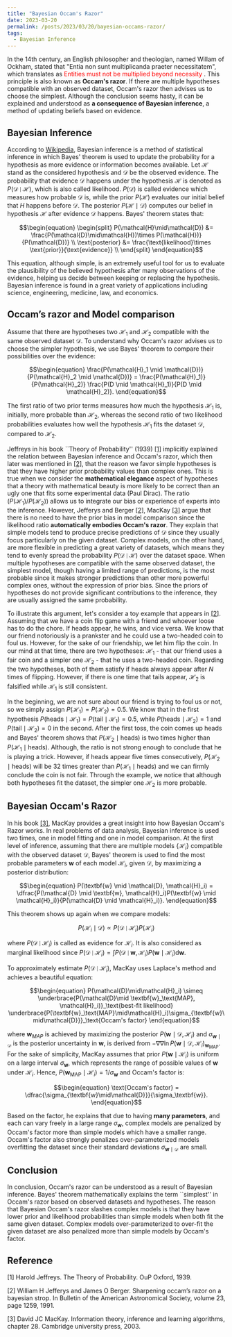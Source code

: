 ```yaml
---
title: "Bayesian Occam's Razor"
date: 2023-03-20
permalink: /posts/2023/03/20/bayesian-occams-razor/
tags:
  - Bayesian Inference
---
```


In the 14th century, an English philosopher and theologian, named Willam of Ockham, stated that "Entia non sunt multiplicanda praeter necessitatem", which translates as <span style="color:red"> Entities must not be multiplied beyond necessity </span>. This principle is also known as **Occam's razor**. If there are multiple hypotheses compatible with an observed dataset, Occam's razor then advises us to choose the simplest. Although the conclusion seems hasty, it can be explained and understood as **a consequence of Bayesian inference**, a method of updating beliefs based on evidence.

## Bayesian Inference

According to [Wikipedia](https://en.wikipedia.org/wiki/Bayesian_inference), Bayesian inference is a method of statistical inference in which Bayes' theorem is used to update the probability for a hypothesis as more evidence or information becomes available. Let $\mathcal{H}$ stand as the considered hypothesis and $\mathcal{D}$ be the observed evidence. The probability that evidence $\mathcal{D}$ happens under the hypothesis $\mathcal{H}$ is denoted as $P(\mathcal{D} \mid \mathcal{H})$, which is also called likelihood. $P(\mathcal{D})$ is called evidence which measures how probable $\mathcal{D}$ is, while the prior $P(\mathcal{H})$ evaluates our initial belief that $H$ happens before $\mathcal{D}$. The posterior $P(\mathcal{H}\mid\mathcal{D})$ computes our belief in hypothesis $\mathcal{H}$ after evidence $\mathcal{D}$ happens. Bayes' theorem states that:

$$\begin{equation}
    \begin{split}
        P(\mathcal{H}\mid\mathcal{D}) &= \frac{P(\mathcal{D}\mid\mathcal{H})\times P(\mathcal{H})}{P(\mathcal{D})} \\
        \text{posterior} &= \frac{\text{likelihood}\times \text{prior}}{\text{evidence}} \\
    \end{split}
\end{equation}$$

This equation, although simple, is an extremely useful tool for us to evaluate the plausibility of the believed hypothesis after many observations of the evidence, helping us decide between keeping or replacing the hypothesis. Bayesian inference is found in a great variety of applications including science, engineering, medicine, law, and economics.

## Occam’s razor and Model comparison

Assume that there are hypotheses two $\mathcal{H}_1$ and $\mathcal{H}_2$ compatible with the same observed dataset $\mathcal{D}$. To understand why Occam's razor advises us to choose the simpler hypothesis, we use Bayes' theorem to compare their possibilities over the evidence:

$$\begin{equation}
    \frac{P(\mathcal{H}_1 \mid \mathcal{D})}{P(\mathcal{H}_2 \mid \mathcal{D})} = \frac{P(\mathcal{H}_1)}{P(\mathcal{H}_2)} \frac{P(D \mid \mathcal{H}_1)}{P(D \mid \mathcal{H}_2)}.
\end{equation}$$

The first ratio of two prior terms measures how much the hypothesis $\mathcal{H}_1$ is, initially, more probable than $\mathcal{H}_2$, whereas the second ratio of two likelihood probabilities evaluates how well the hypothesis $\mathcal{H}_1$ fits the dataset $\mathcal{D}$, compared to $\mathcal{H}_2$.

Jeffreys in his book ``Theory of Probability'' (1939) [[1]](#1) implicitly explained the relation between Bayesian inference and Occam's razor, which then later was mentioned in [[2]](#2), that the reason we favor simple hypotheses is that they have higher prior probability values than complex ones. This is true when we consider the **mathematical elegance** aspect of hypotheses that a theory with mathematical beauty is more likely to be correct than an ugly one that fits some experimental data (Paul Dirac). The ratio ($P(\mathcal{H}_1)/P(\mathcal{H}_2)$) allows us to integrate our bias or experience of experts into the inference. However, Jefferys and Berger [[2]](#2), MacKay [[3]](#3) argue that there is no need to have the prior bias in model comparison since the likelihood ratio **automatically embodies Occam's razor**. They explain that simple models tend to produce precise predictions of $\mathcal{D}$ since they usually focus particularly on the given dataset. Complex models, on the other hand, are more flexible in predicting a great variety of datasets, which means they tend to evenly spread the probability $P(\mathcal{D}\mid\mathcal{H})$ over the dataset space. When multiple hypotheses are compatible with the same observed dataset, the simplest model, though having a limited range of predictions, is the most probable since it makes stronger predictions than other more powerful complex ones, without the expression of prior bias. Since the priors of hypotheses do not provide significant contributions to the inference, they are usually assigned the same probability. 

To illustrate this argument, let's consider a toy example that appears in [[2]](#2). Assuming that we have a coin flip game with a friend and whoever loose has to do the chore. If heads appear, he wins, and vice versa. We know that our friend notoriously is a prankster and he could use a two-headed coin to foul us. However, for the sake of our friendship, we let him flip the coin. In our mind at that time, there are two hypotheses: $\mathcal{H}_1$ - that our friend uses a fair coin and a simpler one $\mathcal{H}_2$ - that he uses a two-headed coin. Regarding the two hypotheses, both of them satisfy if heads always appear after $N$ times of flipping. However, if there is one time that tails appear, $\mathcal{H}_2$ is falsified while $\mathcal{H}_1$ is still consistent. 

In the beginning, we are not sure about our friend is trying to foul us or not, so we simply assign $P(\mathcal{H}_1) = P(\mathcal{H}_2) = 0.5$. We know that in the first hypothesis $P(\text{heads}\mid\mathcal{H}_1)=P(\text{tail}\mid\mathcal{H}_1) = 0.5$, while $P(\text{heads}\mid\mathcal{H}_2)= 1$ and $P(\text{tail}\mid\mathcal{H}_2) = 0$ in the second. After the first toss, the coin comes up heads and Bayes' theorem shows that $P(\mathcal{H}_2\mid \text{heads})$ is two times higher than $P(\mathcal{H}_1\mid \text{heads})$. Although, the ratio is not strong enough to conclude that he is playing a trick. However, if heads appear five times consecutively, $P(\mathcal{H}_2\mid \text{heads})$ will be 32 times greater than $P(\mathcal{H}_1\mid \text{heads})$ and we can firmly conclude the coin is not fair. Through the example, we notice that although both hypotheses fit the dataset, the simpler one $\mathcal{H}_2$ is more probable. 

## Bayesian Occam's Razor

In his book [[3]](#3), MacKay provides a great insight into how Bayesian Occam's Razor works. In real problems of data analysis, Bayesian inference is used two times, one in model fitting and one in model comparison. At the first level of inference, assuming that there are multiple models $\{\mathcal{H}_i\}$ compatible with the observed dataset $\mathcal{D}$, Bayes' theorem is used to find the most probable parameters $\textbf{w}$ of each model $\mathcal{H}_i$, given $\mathcal{D}$, by maximizing a posterior distribution:

$$\begin{equation}
    P(\textbf{w} \mid \mathcal{D}, \mathcal{H}_i) = \dfrac{P(\mathcal{D} \mid \textbf{w}, \mathcal{H}_i)P(\textbf{w} \mid \mathcal{H}_i)}{P(\mathcal{D} \mid \mathcal{H}_i)}.
\end{equation}$$

This theorem shows up again when we compare models: 

$$\begin{equation}
    P(\mathcal{H}_i\mid\mathcal{D}) \propto P(\mathcal{D}\mid\mathcal{H}_i) P(\mathcal{H}_i)
\end{equation}$$

where $P(\mathcal{D}\mid\mathcal{H}_i)$ is called as evidence for $\mathcal{H}_i$. It is also considered as marginal likelihood since $P(\mathcal{D}\mid\mathcal{H}_i) = \int P(\mathcal{D}\mid\textbf{w},\mathcal{H}_i)P(\textbf{w}\mid\mathcal{H}_i)\text{d}\textbf{w}$. 

To approximately estimate $P(\mathcal{D}\mid\mathcal{H}_i)$, MacKay uses Laplace's method and achieves a beautiful equation:

$$\begin{equation}
    P(\mathcal{D}\mid\mathcal{H}_i) \simeq \underbrace{P(\mathcal{D}\mid  \textbf{w}_\text{MAP}, \mathcal{H}_i)}_\text{best-fit likelihood} \underbrace{P(\textbf{w}_\text{MAP}\mid\mathcal{H}_i)\sigma_{\textbf{w}\mid\mathcal{D}}}_\text{Occam's factor}
\end{equation}$$

where $\textbf{w}_{MAP}$ is achieved by maximizing the posterior $P(\textbf{w} \mid \mathcal{D}, \mathcal{H}_i)$ and $\sigma_{\textbf{w}\mid\mathcal{D}}$  is the posterior uncertainty in $\textbf{w}$, is derived from $-\nabla\nabla\ln P(\textbf{w} \mid \mathcal{D}, \mathcal{H}_i)_{\textbf{w}_{\text{MAP}}}$. For the sake of simplicity, MacKay assumes that prior $P(\textbf{w}\mid\mathcal{H}_i)$ is uniform on a large interval $\sigma_{\textbf{w}}$, which represents the range of possible values of $\textbf{w}$ under $\mathcal{H}_i$. Hence, $P(\textbf{w}_{\text{MAP}}\mid\mathcal{H}_i) = 1/\sigma_{\textbf{w}}$ and Occam's factor is:

$$\begin{equation}
    \text{Occam's factor} = \dfrac{\sigma_{\textbf{w}\mid\mathcal{D}}}{\sigma_\textbf{w}}.
\end{equation}$$

Based on the factor, he explains that due to having **many parameters**, and each can vary freely in a large range $\sigma_\textbf{w}$, complex models are penalized by Occam's factor more than simple models which have a smaller range. Occam's factor also strongly penalizes over-parameterized models overfitting the dataset since their standard deviations $\sigma_{\textbf{w}\mid\mathcal{D}}$ are small.

## Conclusion

In conclusion, Occam's razor can be understood as a result of Bayesian inference. Bayes' theorem mathematically explains the term ``simplest'' in Occam's razor based on observed datasets and hypotheses. The reason that Bayesian Occam's razor slashes complex models is that they have lower prior and likelihood probabilities than simple models when both fit the same given dataset. Complex models over-parameterized to over-fit the given dataset are also penalized more than simple models by Occam's factor.


## Reference

<a id="1">[1]</a> Harold Jeffreys. The Theory of Probability. OuP Oxford, 1939.

<a id="2">[2]</a> William H Jefferys and James O Berger. Sharpening occam’s razor on a bayesian strop. In Bulletin of the American Astronomical Society, volume 23, page 1259, 1991.

<a id="3">[3]</a> David JC MacKay. Information theory, inference and learning algorithms, chapter 28. Cambridge university press, 2003.
